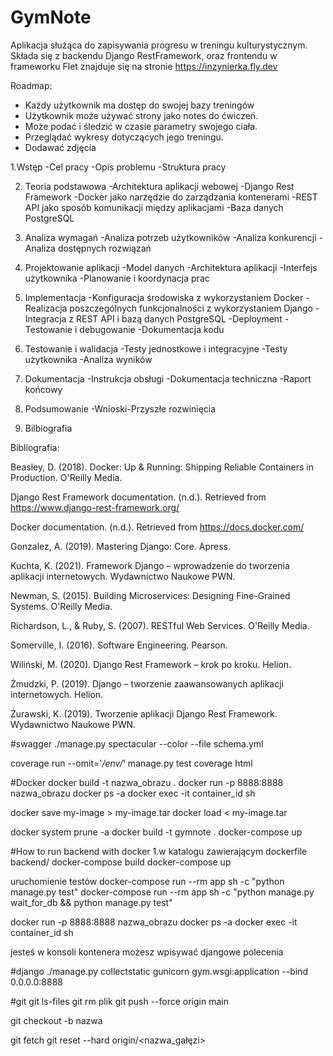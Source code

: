 # GymNote
Aplikacja służąca do zapisywania progresu w treningu kulturystycznym.
Składa się z backendu Django RestFramework, oraz frontendu w frameworku Flet
znajduje się na stronie https://inzynierka.fly.dev

Roadmap:
- Każdy użytkownik ma dostęp do swojej bazy treningów
- Użytkownik może używać strony jako notes do ćwiczeń.
- Może podać i śledzić w czasie parametry swojego ciała.
- Przeglądać wykresy dotyczących jego treningu.
- Dodawać zdjęcia



1.Wstęp
-Cel pracy
-Opis problemu
-Struktura pracy

2. Teoria podstawowa
-Architektura aplikacji webowej
-Django Rest Framework
-Docker jako narzędzie do zarządzania kontenerami
-REST API jako sposób komunikacji między aplikacjami
-Baza danych PostgreSQL

3. Analiza wymagań
-Analiza potrzeb użytkowników
-Analiza konkurencji
-Analiza dostępnych rozwiązań

4. Projektowanie aplikacji
-Model danych
-Architektura aplikacji
-Interfejs użytkownika
-Planowanie i koordynacja prac


5. Implementacja
-Konfiguracja środowiska z wykorzystaniem Docker
-Realizacja poszczególnych funkcjonalności z wykorzystaniem Django
-Integracja z REST API i bazą danych PostgreSQL
-Deployment
-Testowanie i debugowanie
-Dokumentacja kodu

6. Testowanie i walidacja
-Testy jednostkowe i integracyjne
-Testy użytkownika
-Analiza wyników

7. Dokumentacja
-Instrukcja obsługi
-Dokumentacja techniczna
-Raport końcowy

8. Podsumowanie
-Wnioski-Przyszłe rozwinięcia

9. Bilbiografia

Bibliografia:

Beasley, D. (2018). Docker: Up & Running: Shipping Reliable Containers in Production. O'Reilly Media.

Django Rest Framework documentation. (n.d.). Retrieved from https://www.django-rest-framework.org/

Docker documentation. (n.d.). Retrieved from https://docs.docker.com/

Gonzalez, A. (2019). Mastering Django: Core. Apress.

Kuchta, K. (2021). Framework Django – wprowadzenie do tworzenia aplikacji internetowych. Wydawnictwo Naukowe PWN.

Newman, S. (2015). Building Microservices: Designing Fine-Grained Systems. O'Reilly Media.

Richardson, L., & Ruby, S. (2007). RESTful Web Services. O'Reilly Media.

Somerville, I. (2016). Software Engineering. Pearson.

Wiliński, M. (2020). Django Rest Framework – krok po kroku. Helion.

Żmudzki, P. (2019). Django – tworzenie zaawansowanych aplikacji internetowych. Helion.

Żurawski, K. (2019). Tworzenie aplikacji Django Rest Framework. Wydawnictwo Naukowe PWN.




#swagger
./manage.py spectacular --color --file schema.yml

coverage run --omit='*/env/*' manage.py test
coverage html

#Docker
docker build -t nazwa_obrazu .
docker run -p 8888:8888 nazwa_obrazu
docker ps -a
docker exec -it container_id sh

docker save my-image > my-image.tar
docker load < my-image.tar


docker system prune -a
docker build -t gymnote .
docker-compose up


#How to run backend with docker
1.w katalogu zawierającym dockerfile backend/
docker-compose build
docker-compose up

uruchomienie testów
docker-compose run --rm app sh -c "python manage.py test"
docker-compose run --rm app sh -c "python manage.py wait_for_db && python manage.py test"

docker run -p 8888:8888 nazwa_obrazu
docker ps -a
docker exec -it container_id sh

jesteś w konsoli kontenera możesz wpisywać djangowe polecenia

#django
./manage.py collectstatic
gunicorn gym.wsgi:application --bind 0.0.0.0:8888


#git
git ls-files
git rm plik
git push --force origin main

git checkout -b nazwa

git fetch
git reset --hard origin/<nazwa_gałęzi>



